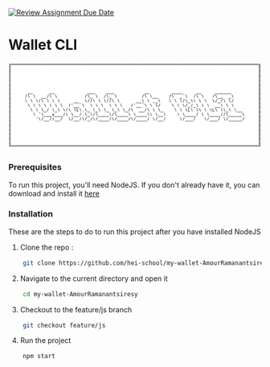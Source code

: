 [![Review Assignment Due Date](https://classroom.github.com/assets/deadline-readme-button-24ddc0f5d75046c5622901739e7c5dd533143b0c8e959d652212380cedb1ea36.svg)](https://classroom.github.com/a/hy8NMZUz)

# Wallet CLI

<img src="assets/wallet-logo.png">

### Prerequisites

To run this project, you'll need NodeJS.
If you don't already have it, you can download and install it [here](https://nodejs.org/en/download)

### Installation

These are the steps to do to run this project after you have installed NodeJS

1. Clone the repo :

```sh
    git clone https://github.com/hei-school/my-wallet-AmourRamanantsiresy.git
```

2. Navigate to the current directory and open it

```sh
    cd my-wallet-AmourRamanantsiresy
```

3. Checkout to the feature/js branch

```sh
    git checkout feature/js
```

4. Run the project

```sh
    npm start
```
